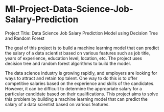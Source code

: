 # Ml-Project-Data-Science-Job-Salary-Prediction
Project Title: Data Science Job Salary Prediction Model using Decision Tree and Random Forest

The goal of this project is to build a machine learning model that can predict the salary of a data scientist based on various features such as job title, years of experience, education level, location, etc. The project uses decision tree and random forest algorithms to build the model.

The data science industry is growing rapidly, and employers are looking for ways to attract and retain top talent. One way to do this is to offer competitive salaries based on the experience and skills of the candidates. However, it can be difficult to determine the appropriate salary for a particular candidate based on their qualifications. This project aims to solve this problem by building a machine learning model that can predict the salary of a data scientist based on various features.
